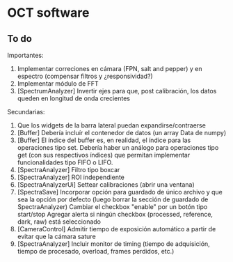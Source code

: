 OCT software
============

To do
-----

Importantes:
1.	Implementar correciones en cámara (FPN, salt and pepper) y en espectro (compensar filtros y ¿responsividad?)
1.	Implementar módulo de FFT
1.	[SpectrumAnalyzer] Invertir ejes para que, post calibración, los datos queden en longitud de onda crecientes

Secundarias:
1.	Que los widgets de la barra lateral puedan expandirse/contraerse
1.	[Buffer] Debería incluír el contenedor de datos (un array Data de numpy)
1.	[Buffer] El índice del buffer es, en realidad, el índice para las operaciones tipo set. Debería haber un análogo para operaciones tipo get (con sus respectivos índices) que permitan implementar funcionalidades tipo FIFO o LIFO.
1.	[SpectraAnalyzer] Filtro tipo boxcar
1.	[SpectraAnalyzer] ROI independiente
1.	[SpectraAnalyzerUi] Settear calibraciones (abrir una ventana)
1.	[SpectraSave] Incorporar opción para guardado de único archivo y que sea la opción por defecto (luego borrar la sección de guardado de SpectraAnalyzer)
				  Cambiar el checkbox "enable" por un botón tipo start/stop
				  Agregar alerta si ningún checkbox (processed, reference, dark, raw) está seleccionado
1.	[CameraControl] Admitir tiempo de exposición automático a partir de evitar que la cámara sature
1.	[SpectraAnalyzer] Incluir monitor de timing (tiempo de adquisición, tiempo de procesado, overload, frames perdidos, etc.)